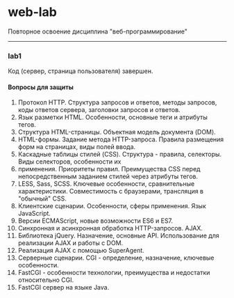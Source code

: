 # web-lab
Повторное освоение дисциплина "веб-программирование"

---

### lab1

Код (сервер, страница пользователя) завершен.

#### Вопросы для защиты

1. Протокол HTTP. Структура запросов и ответов, методы запросов, коды ответов сервера, заголовки запросов и ответов.
2. Язык разметки HTML. Особенности, основные теги и атрибуты тегов.
3. Структура HTML-страницы. Объектная модель документа (DOM).
4. HTML-формы. Задание метода HTTP-запроса. Правила размещения форм на страницах, виды полей ввода.
5. Каскадные таблицы стилей (CSS). Структура - правила, селекторы. Виды селекторов, особенности их
6. применения. Приоритеты правил. Преимущества CSS перед непосредственным заданием стилей через атрибуты тегов.
7. LESS, Sass, SCSS. Ключевые особенности, сравнительные характеристики. Совместимость с браузерами, трансляция в "обычный" CSS.
8. Клиентские сценарии. Особенности, сферы применения. Язык JavaScript.
9. Версии ECMAScript, новые возможности ES6 и ES7.
10. Синхронная и асинхронная обработка HTTP-запросов. AJAX.
11. Библиотека jQuery. Назначение, основные API. Использование для реализации AJAX и работы с DOM.
12. Реализация AJAX с помощью SuperAgent.
13. Серверные сценарии. CGI - определение, назначение, ключевые особенности.
14. FastCGI - особенности технологии, преимущества и недостатки относительно CGI.
15. FastCGI сервер на языке Java.